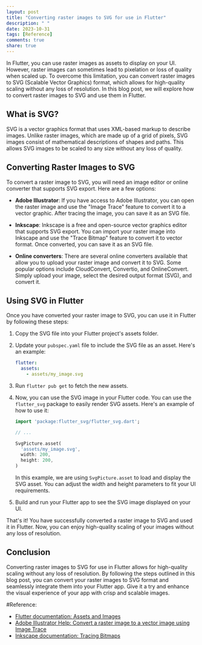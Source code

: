 ```yaml
---
layout: post
title: "Converting raster images to SVG for use in Flutter"
description: " "
date: 2023-10-31
tags: [Reference]
comments: true
share: true
---
```


In Flutter, you can use raster images as assets to display on your UI. However, raster images can sometimes lead to pixelation or loss of quality when scaled up. To overcome this limitation, you can convert raster images to SVG (Scalable Vector Graphics) format, which allows for high-quality scaling without any loss of resolution. In this blog post, we will explore how to convert raster images to SVG and use them in Flutter.

## What is SVG?

SVG is a vector graphics format that uses XML-based markup to describe images. Unlike raster images, which are made up of a grid of pixels, SVG images consist of mathematical descriptions of shapes and paths. This allows SVG images to be scaled to any size without any loss of quality. 

## Converting Raster Images to SVG

To convert a raster image to SVG, you will need an image editor or online converter that supports SVG export. Here are a few options:

- **Adobe Illustrator**: If you have access to Adobe Illustrator, you can open the raster image and use the "Image Trace" feature to convert it to a vector graphic. After tracing the image, you can save it as an SVG file.

- **Inkscape**: Inkscape is a free and open-source vector graphics editor that supports SVG export. You can import your raster image into Inkscape and use the "Trace Bitmap" feature to convert it to vector format. Once converted, you can save it as an SVG file.

- **Online converters**: There are several online converters available that allow you to upload your raster image and convert it to SVG. Some popular options include CloudConvert, Convertio, and OnlineConvert. Simply upload your image, select the desired output format (SVG), and convert it.

## Using SVG in Flutter

Once you have converted your raster image to SVG, you can use it in Flutter by following these steps:

1. Copy the SVG file into your Flutter project's assets folder.

2. Update your `pubspec.yaml` file to include the SVG file as an asset. Here's an example:

   ```yaml
   flutter:
     assets:
       - assets/my_image.svg
   ```

3. Run `flutter pub get` to fetch the new assets.

4. Now, you can use the SVG image in your Flutter code. You can use the `flutter_svg` package to easily render SVG assets. Here's an example of how to use it:

   ```dart
   import 'package:flutter_svg/flutter_svg.dart';

   // ...

   SvgPicture.asset(
     'assets/my_image.svg',
     width: 200,
     height: 200,
   )
   ```

   In this example, we are using `SvgPicture.asset` to load and display the SVG asset. You can adjust the width and height parameters to fit your UI requirements.

5. Build and run your Flutter app to see the SVG image displayed on your UI.

That's it! You have successfully converted a raster image to SVG and used it in Flutter. Now, you can enjoy high-quality scaling of your images without any loss of resolution.

## Conclusion

Converting raster images to SVG for use in Flutter allows for high-quality scaling without any loss of resolution. By following the steps outlined in this blog post, you can convert your raster images to SVG format and seamlessly integrate them into your Flutter app. Give it a try and enhance the visual experience of your app with crisp and scalable images.

#Reference:
- [Flutter documentation: Assets and Images](https://flutter.dev/docs/development/ui/assets-and-images)
- [Adobe Illustrator Help: Convert a raster image to a vector image using Image Trace](https://helpx.adobe.com/illustrator/using/tracing-artwork-live-trace-or-tracing-options.html)
- [Inkscape documentation: Tracing Bitmaps](https://inkscape.org/doc/tracing/tutorial-tracing.html)
